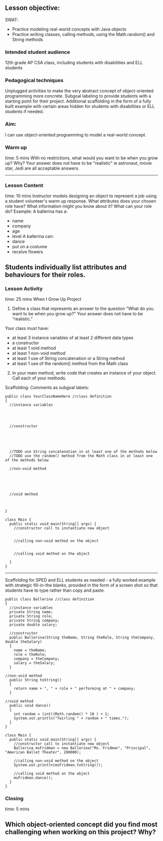 ## Lesson objective:
SWAT:
- Practice modeling real-world concepts with Java objects
- Practice writing classes, calling methods, using the Math.random() and String methods

### Intended student audience
12th grade AP CSA class, including students with disabilities and ELL students

### Pedagogical techniques
Unplugged activities to make the very abstract concept of object-oriented programming more concrete.
Subgoal labeling to provide students with a starting point for their project. Additional scaffolding in the form of a fully built example with certain areas hidden for students with disabilities or ELL students if needed.

### Aim:
I can use object-oriented programming to model a real-world concept.

### Warm up
time: 5 mins
With no restrictions, what would you want to be when you grow up? Why? Your answer does not have to be "realistic" ie astronaut, movie star, Jedi are all acceptable answers.

---

### Lesson Content
time: 10 mins
Instructor models designing an object to represent a job using a student volunteer's warm up response.
What attributes does your chosen role have? What information might you know about it?
What can your role do?
Example:
A ballerina has a:
- name
- company
- age
- level
A ballerina can:
- dance
- put on a costume
- receive flowers

Students individually list attributes and behaviours for their roles.
---

### Lesson Activity
time: 25 mins
When I Grow Up Project
1. Define a class that represents an answer to the question "What do you want to be when you grow up?"
Your answer does not have to be "realistic."

Your class must have:
- at least 3 instance variables of at least 2 different data types
- a constructor
- at least 1 void method
- at least 1 non-void method
- at least 1 use of String concatenation or a String method
- at least 1 use of the random() method from the Math class

2. In your main method, write code that creates an instance of your object. Call each of your methods.

Scaffolding:
Comments as subgoal labels:
```
public class YourClassNameHere //class definition
{
  //instance variables
  


  
  //constructor
  




  //TODO use String concatenation in at least one of the methods below
  //TODO use the random() method from the Math class in at least one of the methods below
  
  //non-void method
  
  



  //void method



}

class Main {
  public static void main(String[] args) {
    //constructor call to instantiate new object


    //calling non-void method on the object
    

    //calling void method on the object
    
  }
}
```
---
Scaffolding for SPED and ELL students as needed - a fully worked example with strategic fill-in-the blanks, provided in the form of a screen shot so that students have to type rather than copy and paste.
```
public class Ballerina //class definition
{
  //instance variables
  private String name;
  private String role;
  private String company;
  private double salary;
  
  //constructor
  public Ballerina(String theName, String theRole, String theCompany, double theSalary)
  {
    name = theName;
    role = theRole;
    company = theCompany;
    salary = theSalary;
  }

//non-void method
  public String toString()
  {
    return name + ", " + role + " performing at " + company;
  }

//void method
  public void dance()
  {
    int random = (int)(Math.random() * 10 ) + 1;
    System.out.println("Twirling " + random + " times.");
  }
}

class Main {
  public static void main(String[] args) {
    //constructor call to instantiate new object
    Ballerina msFridman = new Ballerina("Ms. Fridman", "Principal", "American Ballet Theater", 200000);

    //calling non-void method on the object
    System.out.println(msFridman.toString());

    //calling void method on the object
    msFridman.dance();
  }
}
```
### Closing
time: 5 mins

Which object-oriented concept did you find most challenging when working on this project? Why?
---